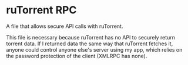 ruTorrent RPC
=========

A file that allows secure API calls with ruTorrent.

This file is necessary because ruTorrent has no API to securely return torrent data. If I returned data the same way that ruTorrent fetches it, anyone could control anyone else's server using my app, which relies on the password protection of the client (XMLRPC has none).
